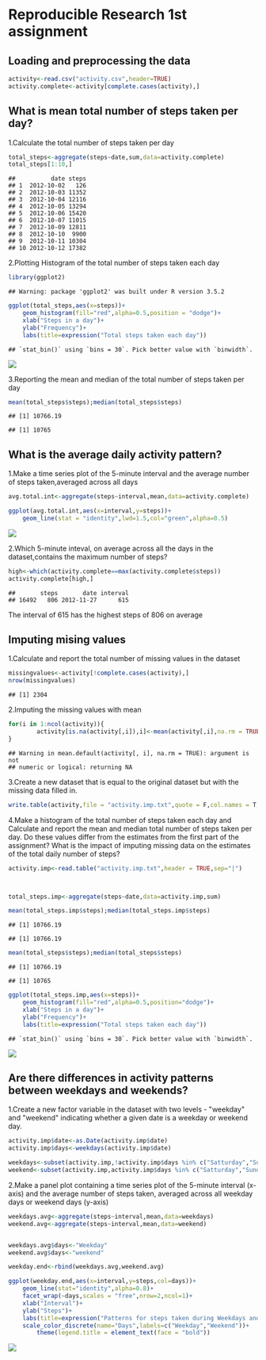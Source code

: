 Reproducible Research 1st assignment
====================================

Loading and preprocessing the data
----------------------------------

``` r
activity<-read.csv("activity.csv",header=TRUE)
activity.complete<-activity[complete.cases(activity),]
```

What is mean total number of steps taken per day?
-------------------------------------------------

1.Calculate the total number of steps taken per day

``` r
total_steps<-aggregate(steps~date,sum,data=activity.complete)
total_steps[1:10,]
```

    ##          date steps
    ## 1  2012-10-02   126
    ## 2  2012-10-03 11352
    ## 3  2012-10-04 12116
    ## 4  2012-10-05 13294
    ## 5  2012-10-06 15420
    ## 6  2012-10-07 11015
    ## 7  2012-10-09 12811
    ## 8  2012-10-10  9900
    ## 9  2012-10-11 10304
    ## 10 2012-10-12 17382

2.Plotting Histogram of the total number of steps taken each day

``` r
library(ggplot2)
```

    ## Warning: package 'ggplot2' was built under R version 3.5.2

``` r
ggplot(total_steps,aes(x=steps))+
    geom_histogram(fill="red",alpha=0.5,position = "dodge")+
    xlab("Steps in a day")+
    ylab("Frequency")+
    labs(title=expression("Total steps taken each day"))
```

    ## `stat_bin()` using `bins = 30`. Pick better value with `binwidth`.

![](PA1_template_files/figure-markdown_github/unnamed-chunk-2-1.png)

3.Reporting the mean and median of the total number of steps taken per day

``` r
mean(total_steps$steps);median(total_steps$steps)
```

    ## [1] 10766.19

    ## [1] 10765

What is the average daily activity pattern?
-------------------------------------------

1.Make a time series plot of the 5-minute interval and the average number of steps taken,averaged across all days

``` r
avg.total.int<-aggregate(steps~interval,mean,data=activity.complete)

ggplot(avg.total.int,aes(x=interval,y=steps))+
    geom_line(stat = "identity",lwd=1.5,col="green",alpha=0.5)
```

![](PA1_template_files/figure-markdown_github/unnamed-chunk-4-1.png)

2.Which 5-minute inteval, on average across all the days in the dataset,contains the maximum number of steps?

``` r
high<-which(activity.complete==max(activity.complete$steps))
activity.complete[high,]
```

    ##       steps       date interval
    ## 16492   806 2012-11-27      615

The interval of 615 has the highest steps of 806 on average

Imputing mising values
----------------------

1.Calculate and report the total number of missing values in the dataset

``` r
missingvalues<-activity[!complete.cases(activity),]
nrow(missingvalues)
```

    ## [1] 2304

2.Imputing the missing values with mean

``` r
for(i in 1:ncol(activity)){
        activity[is.na(activity[,i]),i]<-mean(activity[,i],na.rm = TRUE)
}
```

    ## Warning in mean.default(activity[, i], na.rm = TRUE): argument is not
    ## numeric or logical: returning NA

3.Create a new dataset that is equal to the original dataset but with the missing data filled in.

``` r
write.table(activity,file = "activity.imp.txt",quote = F,col.names = T,sep = "|")
```

4.Make a histogram of the total number of steps taken each day and Calculate and report the mean and median total number of steps taken per day. Do these values differ from the estimates from the first part of the assignment? What is the impact of imputing missing data on the estimates of the total daily number of steps?

``` r
activity.imp<-read.table("activity.imp.txt",header = TRUE,sep="|")



total_steps.imp<-aggregate(steps~date,data=activity.imp,sum)

mean(total_steps.imp$steps);median(total_steps.imp$steps)
```

    ## [1] 10766.19

    ## [1] 10766.19

``` r
mean(total_steps$steps);median(total_steps$steps)
```

    ## [1] 10766.19

    ## [1] 10765

``` r
ggplot(total_steps.imp,aes(x=steps))+
    geom_histogram(fill="red",alpha=0.5,position="dodge")+
    xlab("Steps in a day")+
    ylab("Frequency")+
    labs(title=expression("Total steps taken each day"))
```

    ## `stat_bin()` using `bins = 30`. Pick better value with `binwidth`.

![](PA1_template_files/figure-markdown_github/unnamed-chunk-9-1.png)

Are there differences in activity patterns between weekdays and weekends?
-------------------------------------------------------------------------

1.Create a new factor variable in the dataset with two levels - "weekday" and "weekend" indicating whether a given date is a weekday or weekend day.

``` r
activity.imp$date<-as.Date(activity.imp$date)
activity.imp$days<-weekdays(activity.imp$date)

weekdays<-subset(activity.imp,!activity.imp$days %in% c("Satturday","Sunday"))
weekend<-subset(activity.imp,activity.imp$days %in% c("Satturday","Sunday"))
```

2.Make a panel plot containing a time series plot of the 5-minute interval (x-axis) and the average number of steps taken, averaged across all weekday days or weekend days (y-axis)

``` r
weekdays.avg<-aggregate(steps~interval,mean,data=weekdays)
weekend.avg<-aggregate(steps~interval,mean,data=weekend)


weekdays.avg$days<-"Weekday"
weekend.avg$days<-"weekend"

weekday.end<-rbind(weekdays.avg,weekend.avg)

ggplot(weekday.end,aes(x=interval,y=steps,col=days))+
    geom_line(stat="identity",alpha=0.8)+
    facet_wrap(~days,scales = "free",nrow=2,ncol=1)+
    xlab("Interval")+
    ylab("Steps")+
    labs(title=expression("Patterns for steps taken during Weekdays and Weekends"))+
    scale_color_discrete(name="Days",labels=c("Weekday","Weekend"))+
        theme(legend.title = element_text(face = "bold"))
```

![](PA1_template_files/figure-markdown_github/unnamed-chunk-11-1.png)
